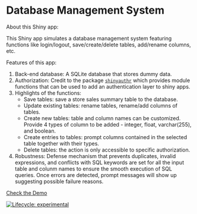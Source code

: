 # Database Management System

About this Shiny app:

This Shiny app simulates a database management system featuring functions like login/logout, save/create/delete tables, add/rename columns, etc.

Features of this app:

1. Back-end database: A SQLite database that stores dummy data. 
2. Authorization: Credit to the package [`shinyauthr`](https://github.com/paulc91/shinyauthr) which provides module functions that can be used to add an authentication layer to shiny apps.  
3. Highlights of the functions:
    - Save tables: save a store sales summary table to the database.
    - Update existing tables: rename tables, rename/add columns of tables.
    - Create new tables: table and column names can be customized. Provide 4 types of column to be added - integer, float, varchar(255), and boolean. 
    - Create entries to tables:  prompt columns contained in the selected table together with their types. 
    - Delete tables: the action is only accessible to specific authorization.
4. Robustness: Defense mechanism that prevents duplicates, invalid expressions, and conflicts with SQL keywords are set for all the input table and colunm names to ensure the smooth execution of SQL queries. Once errors are detected, prompt messages will show up suggesting possible failure reasons. 


[Check the Demo](https://munoztd0.shinyapps.io/DbVieweR)

  <!-- badges: start -->
  [![Lifecycle: experimental](https://img.shields.io/badge/lifecycle-experimental-orange.svg)](https://lifecycle.r-lib.org/articles/stages.html#experimental)
  <!-- badges: end -->
